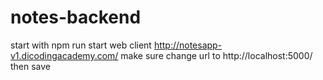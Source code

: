 # notes-backend

start with npm run start
web client http://notesapp-v1.dicodingacademy.com/
make sure change url to http://localhost:5000/ then save
